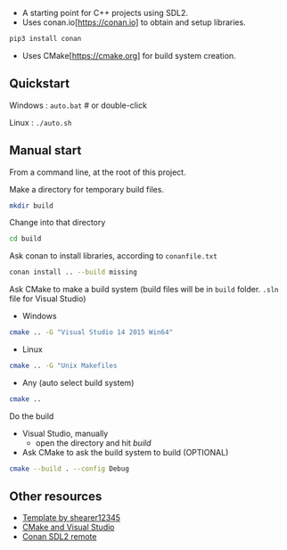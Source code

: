 * A starting point for C++ projects using SDL2.
* Uses conan.io[https://conan.io] to obtain and setup libraries.
```sh
pip3 install conan
```
* Uses CMake[https://cmake.org] for build system creation.

## Quickstart

Windows : `auto.bat` # or double-click

Linux : `./auto.sh`

## Manual start

From a command line, at the root of this project.

Make a directory for temporary build files.

```sh
mkdir build
```

Change into that directory
```sh
cd build
```
Ask conan to install libraries, according to `conanfile.txt`
```sh
conan install .. --build missing
```

Ask CMake to make a build system (build files will be in `build` folder. `.sln` file for Visual Studio)
  * Windows
```sh
cmake .. -G "Visual Studio 14 2015 Win64"
```
  * Linux
```sh
cmake .. -G "Unix Makefiles
```
  * Any (auto select build system)
```sh
cmake ..
```

Do the build
  - Visual Studio, manually
    - open the directory and hit *build*
  - Ask CMake to ask the build system to build (OPTIONAL)
```sh
cmake --build . --config Debug
```

## Other resources

- [Template by shearer12345](https://github.com/shearer12345/sdl2template)
- [CMake and Visual Studio](https://docs.microsoft.com/en-us/cpp/build/cmake-projects-in-visual-studio)
- [Conan SDL2 remote](<https://github.com/bincrafters/conan-sdl2>)

